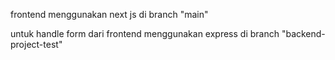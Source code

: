 frontend menggunakan next js di branch "main"

untuk handle form dari frontend menggunakan express di branch "backend-project-test"
